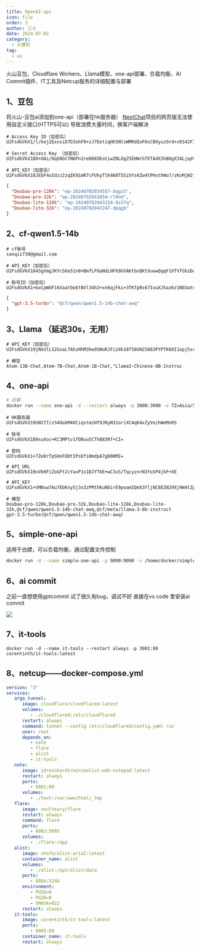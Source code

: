 ```yaml
---
title: OpenAI-api
icon: file
order: 3
author: 三七
date: 2024-07-02
category:
  - 计算机
tag:
  - ai
---
```

火山豆包、Cloudflare Workers、Llama模型、one-api部署、负载均衡、AI Commit插件、IT工具及Netcup服务的详细配置与部署

## 1、豆包
将火山-豆包ai添加到one-api（部署在hk服务器）
[NextChat]()项目的网页版无法使用自定义接口(HTTPS可以)
导致浪费大量时间，换客户端解决

```
# Access Key ID（加密后）
U2FsdGVkX1/l/kej2ExnsiD7D3ohF9+zJ7EetiqHh5NlsWMRdQxFHsCBXyuzOrd+cKS42FIs+JfJUj3VeGQxZQ==

# Secret Access Key （加密后）
U2FsdGVkX188+OAi/6qG0GCYN6Pn2reD6KOEotiwZNLOg25EHWrGfETAdX3hBOgX34LjqdtN8BzdzARV5wwCKfYgvAuwKCDj1LojFlTd7jI= 

# API_KEY（加密后）
U2FsdGVkX18JEbF4oIdzz2zqIK91mR7cFUhyTlK460TSSihYs6Zw4tPHvthWo7/zKvMjW2fJXLAliZaNBonY5A==
```

```json
{
  "Doubao-pro-128k": "ep-20240702034557-bqgz5",
  "Doubao-pro-32k": "ep-20240702041854-rt9nd",
  "Doubao-lite-128k": "ep-20240702043154-9z27q",
  "Doubao-lite-32k": "ep-20240702043247-dpqgb"
}
```

## 2、cf-qwen1.5-14b

```
# cf账号
sanqiz730@gmail.com

# API_KEY（加密后）
U2FsdGVkX184SgVmgJKYcS6e51n8+BmfLPdaNdLHF69GVAKtGoQKtXuwwQqqF1XfVfGhiDuQPInuXB3eXCNyQQ==

# 账号ID（加密后）
U2FsdGVkX1+bxCpWdF16Vaat9oEtNVl34h2+xn6qjFki+3TKTpRs67IouXJ5az6z1NEUatn5YToMdQ6d9sornA==
```

```json
{
  "gpt-3.5-turbo": "@cf/qwen/qwen1.5-14b-chat-awq"
}
```

## 3、Llama （延迟30s，无用）
```
# API_KEY（加密后）
U2FsdGVkX19jRm3lLS2GuaLfAhzHhM3hw9SNoRJFi24k18f58UH25883PYPTK60I1opj5sr14/pITisA0rQPIw==

# 模型
Atom-13B-Chat,Atom-7B-Chat,Atom-1B-Chat,"Llama3-Chinese-8B-Instruc
```

## 4、one-api

```bash
# 部署
docker run --name one-api -d --restart always -p 3000:3000 -e TZ=Asia/Shanghai -v /home/oneapi/data:/data justsong/one-api
```

```
# HK服务器
U2FsdGVkX19SNYIT/z34OobM4XCiqstmiHT9JRyN32oriXCAqK4xZyVeihWeMnRS

# 账号
U2FsdGVkX189suXoc+KC3MPtv1fOBsw5CTh083Rf+CI=

# 密码
U2FsdGVkX1+7Ze0rTpSHoFQOtIPsDfi0mdpA7gD00MI=
```

```
# API_URL
U2FsdGVkX19xVb6FiZoGFt2cYavP1s1DJYTkE+wC3uS/TqcyznrN3foSP4jkF+XE

# API_KEY
U2FsdGVkX1+VMNsw7Au7EbKny5j3x3zPMthKuNDirE9poamIQmX3YljNC8EZN29Xj9W4tZpPnVX5bj9wknFTQtDBK3DYu+lx7qMoeV4YkJk=

# 模型
Doubao-pro-128k,Doubao-pro-32k,Doubao-lite-128k,Doubao-lite-32k,@cf/qwen/qwen1.5-14b-chat-awq,@cf/meta/llama-3-8b-instruct
gpt-3.5-turbo(@cf/qwen/qwen1.5-14b-chat-awq)
```

## 5、simple-one-api

适用于白嫖，可以负载均衡，通过配置文件控制

```bash
docker run -d --name simple-one-api -p 9090:9090 -v /home/docker/simple-one-api/config.json:/app/config.json fruitbars/simple-one-api
```

## 6、ai commit

之前一直想使用gptcommit
试了很久有bug，调试不好
直接在vs code 里安装ai commit

![](https://i.730307.xyz/202407022159101.avif)

## 7、it-tools

```
docker run -d --name it-tools --restart always -p 3001:80 corentinth/it-tools:latest
```

## 8、netcup——docker-compose.yml

```yml
version: "3"
services:
   argo_tunnel:
      image: cloudflare/cloudflared:latest
      volumes:
         - ./cloudflared:/etc/cloudflared
      restart: always
      command: tunnel --config /etc/cloudflared/config.yaml run
      user: root
      depends_on:
         - note
         - flare
         - alist
         - it-tools
   note:
      image: jdreinhardt/minimalist-web-notepad:latest
      restart: always
      ports:
         - 8081:80
      volumes:
         - ./text:/var/www/html/_tmp
   flare:
      image: soulteary/flare
      restart: always
      command: flare
      ports:
         - 8083:5005
      volumes:
         - ./flare:/app
   alist:
      image: xhofe/alist-aria2:latest
      container_name: alist
      volumes:
         - ./alist:/opt/alist/data
      ports:
         - 8084:5244
      environment:
         - PUID=0
         - PGID=0
         - UMASK=022
      restart: always
   it-tools:
      image: corentinth/it-tools:latest
      ports:
         - 8085:80
      container_name: it-tools
      restart: always

```

